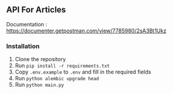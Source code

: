 ## API For Articles
Documentation : https://documenter.getpostman.com/view/7785980/2sA3Bt1Ukz
### Installation
1. Clone the repository
2. Run `pip install -r requirements.txt`
3. Copy `.env.example` to `.env` and fill in the required fields
4. Run `python alembic upgrade head`
5. Run `python main.py`